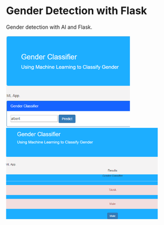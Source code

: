 # Gender Detection with Flask
Gender detection with AI and Flask.

<p float = "left">
  <img width="auto" height="250" src="https://raw.githubusercontent.com/ozturkoktay/Gender-Detection-Flask/master/1.png">
  <img width="auto" height="250" src="https://raw.githubusercontent.com/ozturkoktay/Gender-Detection-Flask/master/2.png">
</p>
